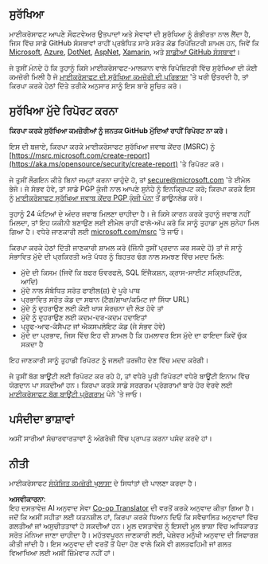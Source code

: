 <!--
CO_OP_TRANSLATOR_METADATA:
{
  "original_hash": "a583f49d359c7ebba61433e4dfcd05a9",
  "translation_date": "2025-08-26T07:56:30+00:00",
  "source_file": "SECURITY.md",
  "language_code": "pa"
}
-->
## ਸੁਰੱਖਿਆ

ਮਾਈਕਰੋਸਾਫਟ ਆਪਣੇ ਸੌਫਟਵੇਅਰ ਉਤਪਾਦਾਂ ਅਤੇ ਸੇਵਾਵਾਂ ਦੀ ਸੁਰੱਖਿਆ ਨੂੰ ਗੰਭੀਰਤਾ ਨਾਲ ਲੈਂਦਾ ਹੈ, ਜਿਸ ਵਿੱਚ ਸਾਡੇ GitHub ਸੰਸਥਾਵਾਂ ਰਾਹੀਂ ਪ੍ਰਬੰਧਿਤ ਸਾਰੇ ਸਰੋਤ ਕੋਡ ਰਿਪੋਜ਼ਿਟਰੀ ਸ਼ਾਮਲ ਹਨ, ਜਿਵੇਂ ਕਿ [Microsoft](https://github.com/Microsoft), [Azure](https://github.com/Azure), [DotNet](https://github.com/dotnet), [AspNet](https://github.com/aspnet), [Xamarin](https://github.com/xamarin), ਅਤੇ [ਸਾਡੀਆਂ GitHub ਸੰਸਥਾਵਾਂ](https://opensource.microsoft.com/)।

ਜੇ ਤੁਸੀਂ ਮੰਨਦੇ ਹੋ ਕਿ ਤੁਹਾਨੂੰ ਕਿਸੇ ਮਾਈਕਰੋਸਾਫਟ-ਮਾਲਕਾਨ ਵਾਲੇ ਰਿਪੋਜ਼ਿਟਰੀ ਵਿੱਚ ਸੁਰੱਖਿਆ ਦੀ ਕੋਈ ਕਮਜ਼ੋਰੀ ਮਿਲੀ ਹੈ ਜੋ [ਮਾਈਕਰੋਸਾਫਟ ਦੀ ਸੁਰੱਖਿਆ ਕਮਜ਼ੋਰੀ ਦੀ ਪਰਿਭਾਸ਼ਾ](https://aka.ms/opensource/security/definition) 'ਤੇ ਖਰੀ ਉਤਰਦੀ ਹੈ, ਤਾਂ ਕਿਰਪਾ ਕਰਕੇ ਹੇਠਾਂ ਦਿੱਤੇ ਤਰੀਕੇ ਅਨੁਸਾਰ ਸਾਨੂੰ ਇਸ ਬਾਰੇ ਸੂਚਿਤ ਕਰੋ।

## ਸੁਰੱਖਿਆ ਮੁੱਦੇ ਰਿਪੋਰਟ ਕਰਨਾ

**ਕਿਰਪਾ ਕਰਕੇ ਸੁਰੱਖਿਆ ਕਮਜ਼ੋਰੀਆਂ ਨੂੰ ਜਨਤਕ GitHub ਮੁੱਦਿਆਂ ਰਾਹੀਂ ਰਿਪੋਰਟ ਨਾ ਕਰੋ।**

ਇਸ ਦੀ ਬਜਾਏ, ਕਿਰਪਾ ਕਰਕੇ ਮਾਈਕਰੋਸਾਫਟ ਸੁਰੱਖਿਆ ਜਵਾਬ ਕੇਂਦਰ (MSRC) ਨੂੰ [https://msrc.microsoft.com/create-report](https://aka.ms/opensource/security/create-report) 'ਤੇ ਰਿਪੋਰਟ ਕਰੋ।

ਜੇ ਤੁਸੀਂ ਲੌਗਇਨ ਕੀਤੇ ਬਿਨਾਂ ਜਮ੍ਹਾਂ ਕਰਨਾ ਚਾਹੁੰਦੇ ਹੋ, ਤਾਂ [secure@microsoft.com](mailto:secure@microsoft.com) 'ਤੇ ਈਮੇਲ ਭੇਜੋ। ਜੇ ਸੰਭਵ ਹੋਵੇ, ਤਾਂ ਸਾਡੇ PGP ਕੁੰਜੀ ਨਾਲ ਆਪਣੇ ਸੁਨੇਹੇ ਨੂੰ ਇਨਕ੍ਰਿਪਟ ਕਰੋ; ਕਿਰਪਾ ਕਰਕੇ ਇਸ ਨੂੰ [ਮਾਈਕਰੋਸਾਫਟ ਸੁਰੱਖਿਆ ਜਵਾਬ ਕੇਂਦਰ PGP ਕੁੰਜੀ ਪੰਨਾ](https://aka.ms/opensource/security/pgpkey) ਤੋਂ ਡਾਊਨਲੋਡ ਕਰੋ।

ਤੁਹਾਨੂੰ 24 ਘੰਟਿਆਂ ਦੇ ਅੰਦਰ ਜਵਾਬ ਮਿਲਣਾ ਚਾਹੀਦਾ ਹੈ। ਜੇ ਕਿਸੇ ਕਾਰਨ ਕਰਕੇ ਤੁਹਾਨੂੰ ਜਵਾਬ ਨਹੀਂ ਮਿਲਦਾ, ਤਾਂ ਇਹ ਯਕੀਨੀ ਬਣਾਉਣ ਲਈ ਈਮੇਲ ਰਾਹੀਂ ਫਾਲੋ-ਅੱਪ ਕਰੋ ਕਿ ਸਾਨੂੰ ਤੁਹਾਡਾ ਮੂਲ ਸੁਨੇਹਾ ਮਿਲ ਗਿਆ ਹੈ। ਵਧੇਰੇ ਜਾਣਕਾਰੀ ਲਈ [microsoft.com/msrc](https://aka.ms/opensource/security/msrc) 'ਤੇ ਜਾਓ।

ਕਿਰਪਾ ਕਰਕੇ ਹੇਠਾਂ ਦਿੱਤੀ ਜਾਣਕਾਰੀ ਸ਼ਾਮਲ ਕਰੋ (ਜਿੰਨੀ ਤੁਸੀਂ ਪ੍ਰਦਾਨ ਕਰ ਸਕਦੇ ਹੋ) ਤਾਂ ਜੋ ਸਾਨੂੰ ਸੰਭਾਵਿਤ ਮੁੱਦੇ ਦੀ ਪ੍ਰਕਿਰਤੀ ਅਤੇ ਪੱਧਰ ਨੂੰ ਬਿਹਤਰ ਢੰਗ ਨਾਲ ਸਮਝਣ ਵਿੱਚ ਮਦਦ ਮਿਲੇ:

  * ਮੁੱਦੇ ਦੀ ਕਿਸਮ (ਜਿਵੇਂ ਕਿ ਬਫਰ ਓਵਰਫਲੋ, SQL ਇੰਜੈਕਸ਼ਨ, ਕ੍ਰਾਸ-ਸਾਈਟ ਸਕ੍ਰਿਪਟਿੰਗ, ਆਦਿ)
  * ਮੁੱਦੇ ਨਾਲ ਸੰਬੰਧਿਤ ਸਰੋਤ ਫਾਈਲ(ਜ਼) ਦੇ ਪੂਰੇ ਪਾਥ
  * ਪ੍ਰਭਾਵਿਤ ਸਰੋਤ ਕੋਡ ਦਾ ਸਥਾਨ (ਟੈਗ/ਸ਼ਾਖਾ/ਕਮਿਟ ਜਾਂ ਸਿੱਧਾ URL)
  * ਮੁੱਦੇ ਨੂੰ ਦੁਹਰਾਉਣ ਲਈ ਕੋਈ ਖਾਸ ਸੰਰਚਨਾ ਦੀ ਲੋੜ ਹੋਵੇ ਤਾਂ
  * ਮੁੱਦੇ ਨੂੰ ਦੁਹਰਾਉਣ ਲਈ ਕਦਮ-ਦਰ-ਕਦਮ ਹਦਾਇਤਾਂ
  * ਪ੍ਰੂਫ-ਆਫ-ਕੰਸੈਪਟ ਜਾਂ ਐਕਸਪਲੋਇਟ ਕੋਡ (ਜੇ ਸੰਭਵ ਹੋਵੇ)
  * ਮੁੱਦੇ ਦਾ ਪ੍ਰਭਾਵ, ਜਿਸ ਵਿੱਚ ਇਹ ਵੀ ਸ਼ਾਮਲ ਹੈ ਕਿ ਹਮਲਾਵਰ ਇਸ ਮੁੱਦੇ ਦਾ ਫਾਇਦਾ ਕਿਵੇਂ ਚੁੱਕ ਸਕਦਾ ਹੈ

ਇਹ ਜਾਣਕਾਰੀ ਸਾਨੂੰ ਤੁਹਾਡੀ ਰਿਪੋਰਟ ਨੂੰ ਜਲਦੀ ਤਰਜੀਹ ਦੇਣ ਵਿੱਚ ਮਦਦ ਕਰੇਗੀ।

ਜੇ ਤੁਸੀਂ ਬੱਗ ਬਾਊਂਟੀ ਲਈ ਰਿਪੋਰਟ ਕਰ ਰਹੇ ਹੋ, ਤਾਂ ਵਧੇਰੇ ਪੂਰੀ ਰਿਪੋਰਟਾਂ ਵਧੇਰੇ ਬਾਊਂਟੀ ਇਨਾਮ ਵਿੱਚ ਯੋਗਦਾਨ ਪਾ ਸਕਦੀਆਂ ਹਨ। ਕਿਰਪਾ ਕਰਕੇ ਸਾਡੇ ਸਰਗਰਮ ਪ੍ਰੋਗਰਾਮਾਂ ਬਾਰੇ ਹੋਰ ਵੇਰਵੇ ਲਈ [ਮਾਈਕਰੋਸਾਫਟ ਬੱਗ ਬਾਊਂਟੀ ਪ੍ਰੋਗਰਾਮ](https://aka.ms/opensource/security/bounty) ਪੰਨੇ 'ਤੇ ਜਾਓ।

## ਪਸੰਦੀਦਾ ਭਾਸ਼ਾਵਾਂ

ਅਸੀਂ ਸਾਰੀਆਂ ਸੰਚਾਰਵਾਰਤਾਵਾਂ ਨੂੰ ਅੰਗਰੇਜ਼ੀ ਵਿੱਚ ਪ੍ਰਾਪਤ ਕਰਨਾ ਪਸੰਦ ਕਰਦੇ ਹਾਂ।

## ਨੀਤੀ

ਮਾਈਕਰੋਸਾਫਟ [ਸੰਯੋਜਿਤ ਕਮਜ਼ੋਰੀ ਖੁਲਾਸਾ](https://aka.ms/opensource/security/cvd) ਦੇ ਸਿਧਾਂਤਾਂ ਦੀ ਪਾਲਣਾ ਕਰਦਾ ਹੈ।

**ਅਸਵੀਕਾਰਨਾ**:  
ਇਹ ਦਸਤਾਵੇਜ਼ AI ਅਨੁਵਾਦ ਸੇਵਾ [Co-op Translator](https://github.com/Azure/co-op-translator) ਦੀ ਵਰਤੋਂ ਕਰਕੇ ਅਨੁਵਾਦ ਕੀਤਾ ਗਿਆ ਹੈ। ਜਦੋਂ ਕਿ ਅਸੀਂ ਸਹੀਤਾ ਲਈ ਯਤਨਸ਼ੀਲ ਹਾਂ, ਕਿਰਪਾ ਕਰਕੇ ਧਿਆਨ ਦਿਓ ਕਿ ਸਵੈਚਾਲਿਤ ਅਨੁਵਾਦਾਂ ਵਿੱਚ ਗਲਤੀਆਂ ਜਾਂ ਅਸੁਚੀਤਤਾਵਾਂ ਹੋ ਸਕਦੀਆਂ ਹਨ। ਮੂਲ ਦਸਤਾਵੇਜ਼ ਨੂੰ ਇਸਦੀ ਮੂਲ ਭਾਸ਼ਾ ਵਿੱਚ ਅਧਿਕਾਰਤ ਸਰੋਤ ਮੰਨਿਆ ਜਾਣਾ ਚਾਹੀਦਾ ਹੈ। ਮਹੱਤਵਪੂਰਨ ਜਾਣਕਾਰੀ ਲਈ, ਪੇਸ਼ੇਵਰ ਮਨੁੱਖੀ ਅਨੁਵਾਦ ਦੀ ਸਿਫਾਰਸ਼ ਕੀਤੀ ਜਾਂਦੀ ਹੈ। ਇਸ ਅਨੁਵਾਦ ਦੀ ਵਰਤੋਂ ਤੋਂ ਪੈਦਾ ਹੋਣ ਵਾਲੇ ਕਿਸੇ ਵੀ ਗਲਤਫਹਿਮੀ ਜਾਂ ਗਲਤ ਵਿਆਖਿਆ ਲਈ ਅਸੀਂ ਜ਼ਿੰਮੇਵਾਰ ਨਹੀਂ ਹਾਂ।